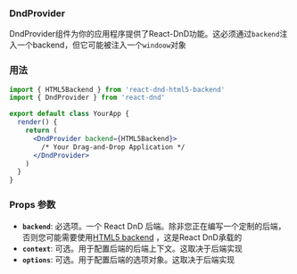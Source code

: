 ### DndProvider

DndProvider组件为你的应用程序提供了React-DnD功能。这必须通过`backend`注入一个backend，但它可能被注入一个`windoow`对象

### 用法

```jsx
import { HTML5Backend } from 'react-dnd-html5-backend'
import { DndProvider } from 'react-dnd'

export default class YourApp {
  render() {
    return (
      <DndProvider backend={HTML5Backend}>
        /* Your Drag-and-Drop Application */
      </DndProvider>
    )
  }
}
```
### Props 参数

- **`backend`**: 必选项。一个 React DnD 后端。除非您正在编写一个定制的后端，否则您可能需要使用[HTML5 backend](/backends/html5) ，这是React DnD承载的
- **`context`**: 可选。用于配置后端的后端上下文。这取决于后端实现
- **`options`**: 可选。用于配置后端的选项对象。这取决于后端实现

